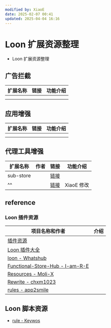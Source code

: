 ```yaml
---
modified by: XiaoE
date: 2025-02-07 00:41
updated: 2025-04-04 16:16
---
```

# Loon 扩展资源整理
- Loon 扩展资源整理

## 广告拦截

| 扩展名称 | 链接  | 功能介绍 |
| ---- | --- | ---- |
|      |     |      |
|      |     |      |

## 应用增强

| 扩展名称      | 链接  | 功能介绍 |
| --------- | --- | ---- |
|           |     |      |
|           |     |      |

## 代理工具增强

| 扩展名称      | 作者  | 链接                                                                                                     | 功能介绍     |
| --------- | --- | ------------------------------------------------------------------------------------------------------ | -------- |
| sub-store |     | [链接](https://raw.githubusercontent.com/sub-store-org/Sub-Store/master/config/Loon.plugin)              |          |
| ^^        |     | [链接](https://raw.githubusercontent.com/LaolunsiG/PCR/refs/heads/main/Extensions/Loon/sub-store.plugin) | XiaoE 修改 |

## reference

### Loon 插件资源

| 项目名称和作者                                                                             | 介绍  |
| ----------------------------------------------------------------------------------- | --- |
| [插件资源](http://loon-plugin/)                                                         |     |
| [Loon 插件大全](https://github.com/luestr/ProxyResource/blob/main/README.md/)<br>       |     |
| [loon - Whatshub](https://whatshub.top/loon)                                        |     |
| [Functional-Store-Hub - I-am-R-E](https://github.com/I-am-R-E/Functional-Store-Hub) |     |
| [Resources - Moli-X](https://github.com/Moli-X/Resources)                           |     |
| [Rewrite - chxm1023](https://github.com/chxm1023/Rewrite)                           |     |
| [rules - app2smile](https://github.com/app2smile/rules)                             |     |

## Loon 脚本资源
- [rule - Keywos](https://github.com/Keywos/rule)
